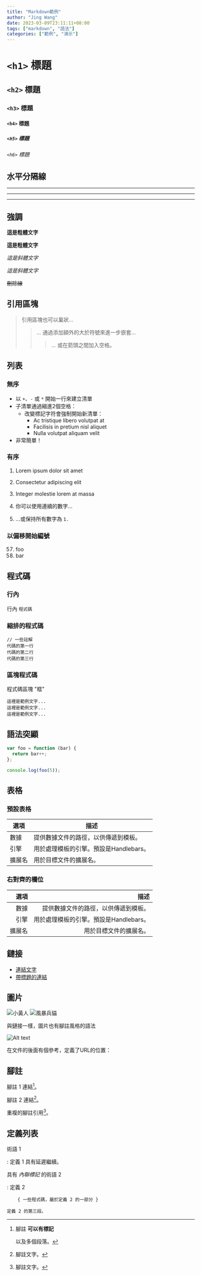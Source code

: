 ```yaml
---
title: "Markdown範例"
author: "Jing Wang"
date: 2023-03-09T23:11:11+08:00
tags: ["markdown", "語法"]
categories: ["範例", "演示"]
---
```


# `<h1>` 標題
## `<h2>` 標題
### `<h3>` 標題
#### `<h4>` 標題
##### `<h5>` 標題
###### `<h6>` 標題


## 水平分隔線

___

---

***


## 強調

**這是粗體文字**

__這是粗體文字__

*這是斜體文字*

_這是斜體文字_

~~刪除線~~


## 引用區塊

> 引用區塊也可以巢狀...
>> ... 通過添加額外的大於符號來進一步嵌套...
> > > ... 或在箭頭之間加入空格。


## 列表

### 無序

+ 以 `+`、`-` 或 `*` 開始一行來建立清單
+ 子清單通過縮進2個空格：
  - 改變標記字符會強制開始新清單：
    * Ac tristique libero volutpat at
    + Facilisis in pretium nisl aliquet
    - Nulla volutpat aliquam velit
+ 非常簡單！

### 有序

1. Lorem ipsum dolor sit amet
2. Consectetur adipiscing elit
3. Integer molestie lorem at massa

1. 你可以使用連續的數字...
1. ...或保持所有數字為 `1.`

### 以偏移開始編號

57. foo
1. bar

## 程式碼

### 行內
行內 `程式碼`

### 縮排的程式碼

    // 一些註解
    代碼的第一行
    代碼的第二行
    代碼的第三行

### 區塊程式碼
程式碼區塊 "框"

```
這裡是範例文字...
這裡是範例文字...
這裡是範例文字...
```


## 語法突顯

``` js
var foo = function (bar) {
  return bar++;
};

console.log(foo(5));
```

## 表格

### 預設表格
| 選項   | 描述 |
| ------ | ----------- |
| 數據   | 提供數據文件的路徑，以供傳遞到模板。 |
| 引擎   | 用於處理模板的引擎。預設是Handlebars。 |
| 擴展名  | 用於目標文件的擴展名。 |

### 右對齊的欄位

| 選項 | 描述 |
| ------:| -----------:|
| 數據   | 提供數據文件的路徑，以供傳遞到模板。 |
| 引擎   | 用於處理模板的引擎。預設是Handlebars。 |
| 擴展名  | 用於目標文件的擴展名。 |


## 鏈接

* [連結文字](http://dev.nodeca.com)
* [帶標題的連結](http://nodeca.github.io/pica/demo/ "標題文字!")


## 圖片

![小黃人](https://octodex.github.com/images/minion.png)
![風暴兵貓](https://octodex.github.com/images/stormtroopocat.jpg "風暴兵貓")

與鏈接一樣，圖片也有腳註風格的語法

![Alt text][id]

在文件的後面有個參考，定義了URL的位置：

[id]: https://octodex.github.com/images/dojocat.jpg  "忍者貓"


## 腳註

腳註 1 連結[^first]。

腳註 2 連結[^second]。

重複的腳註引用[^second]。

[^first]: 腳註 **可以有標記**

    以及多個段落。

[^second]: 腳註文字。


## 定義列表

術語 1

:   定義 1
具有延遲繼續。

具有 *內聯標記* 的術語 2

:   定義 2

        { 一些程式碼，屬於定義 2 的一部分 }

    定義 2 的第三段。
